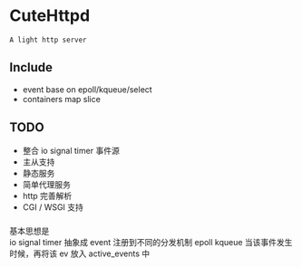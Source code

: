 # CuteHttpd

    A light http server

## Include

* event base on epoll/kqueue/select
* containers map slice

## TODO

* 整合 io signal timer 事件源
* 主从支持
* 静态服务
* 简单代理服务
* http 完善解析
* CGI / WSGI 支持



### 
基本思想是  
io signal timer 抽象成 event
注册到不同的分发机制   epoll kqueue
当该事件发生时候，再将该 ev 放入 active_events 中 

